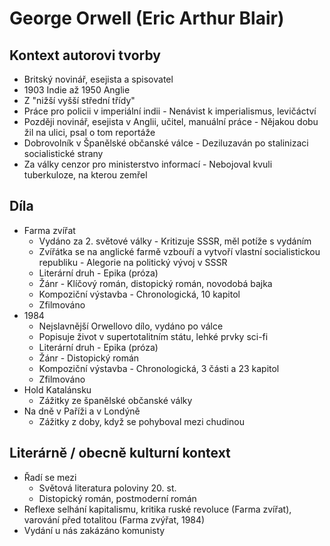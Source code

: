 # George Orwell (Eric Arthur Blair)

## Kontext autorovi tvorby

- Britský novinář, esejista a spisovatel
- 1903 Indie až 1950 Anglie
- Z "nižší vyšší střední třídy"
- Práce pro policii v imperiální indii - Nenávist k imperialismus, levičáctví
- Později novinář, esejista v Anglii, učitel, manuální práce - Nějakou dobu žil na ulici, psal o tom reportáže
- Dobrovolník v Španělské občanské válce - Deziluzaván po stalinizaci socialistické strany
- Za války cenzor pro ministerstvo informací - Nebojoval kvuli tuberkuloze, na kterou zemřel

## Díla

- Farma zvířat
  - Vydáno za 2. světové války - Kritizuje SSSR, měl potíže s vydáním
  - Zvířátka se na anglické farmě vzbouří a vytvoří vlastní socialistickou republiku - Alegorie na politický vývoj v SSSR
  - Literární druh - Epika (próza)
  - Žánr - Klíčový román, distopický román, novodobá bajka
  - Kompoziční výstavba - Chronologická, 10 kapitol
  - Zfilmováno
- 1984
  - Nejslavnější Orwellovo dílo, vydáno po válce
  - Popisuje život v supertotalitním státu, lehké prvky sci-fi
  - Literární druh - Epika (próza)
  - Žánr - Distopický román
  - Kompoziční výstavba - Chronologická, 3 části a 23 kapitol
  - Zfilmováno
- Hold Katalánsku
  - Zážitky ze španělské občanské války
- Na dně v Paříži a v Londýně
  - Zážitky z doby, když se pohyboval mezi chudinou

## Literárně / obecně kulturní kontext

- Řadí se mezi
  - Světová literatura poloviny 20. st.
  - Distopický román, postmoderní román
- Reflexe selhání kapitalismu, kritika ruské revoluce (Farma zvířat), varování před totalitou (Farma zvýřat, 1984)
- Vydání u nás zakázáno komunisty
